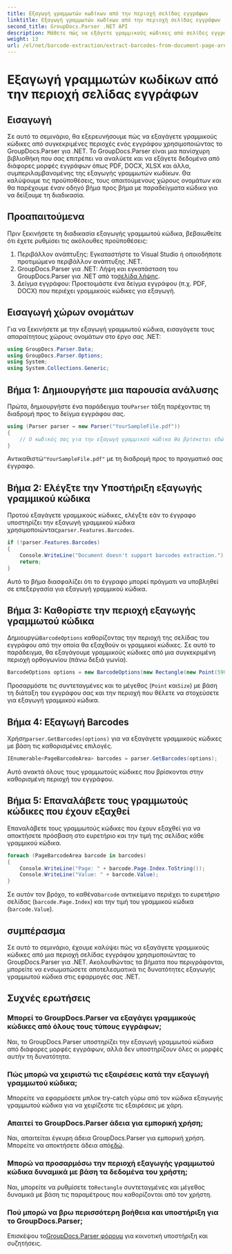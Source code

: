 ```yaml
---
title: Εξαγωγή γραμμωτών κωδίκων από την περιοχή σελίδας εγγράφων
linktitle: Εξαγωγή γραμμωτών κωδίκων από την περιοχή σελίδας εγγράφων
second_title: GroupDocs.Parser .NET API
description: Μάθετε πώς να εξάγετε γραμμικούς κώδικες από σελίδες εγγράφων χρησιμοποιώντας το GroupDocs.Parser για .NET. Βελτιώστε τις δυνατότητες επεξεργασίας εγγράφων σας με αυτό το βήμα προς βήμα σεμινάριο.
weight: 13
url: /el/net/barcode-extraction/extract-barcodes-from-document-page-area/
---
```


# Εξαγωγή γραμμωτών κωδίκων από την περιοχή σελίδας εγγράφων

## Εισαγωγή
Σε αυτό το σεμινάριο, θα εξερευνήσουμε πώς να εξαγάγετε γραμμικούς κώδικες από συγκεκριμένες περιοχές ενός εγγράφου χρησιμοποιώντας το GroupDocs.Parser για .NET. Το GroupDocs.Parser είναι μια πανίσχυρη βιβλιοθήκη που σας επιτρέπει να αναλύετε και να εξάγετε δεδομένα από διάφορες μορφές εγγράφων όπως PDF, DOCX, XLSX και άλλα, συμπεριλαμβανομένης της εξαγωγής γραμμωτών κωδίκων. Θα καλύψουμε τις προϋποθέσεις, τους απαιτούμενους χώρους ονομάτων και θα παρέχουμε έναν οδηγό βήμα προς βήμα με παραδείγματα κώδικα για να δείξουμε τη διαδικασία.
## Προαπαιτούμενα
Πριν ξεκινήσετε τη διαδικασία εξαγωγής γραμμωτού κώδικα, βεβαιωθείτε ότι έχετε ρυθμίσει τις ακόλουθες προϋποθέσεις:
1. Περιβάλλον ανάπτυξης: Εγκαταστήστε το Visual Studio ή οποιοδήποτε προτιμώμενο περιβάλλον ανάπτυξης .NET.
2.  GroupDocs.Parser για .NET: Λήψη και εγκατάσταση του GroupDocs.Parser για .NET από το[σελίδα λήψης](https://releases.groupdocs.com/parser/net/).
3. Δείγμα εγγράφου: Προετοιμάστε ένα δείγμα εγγράφου (π.χ. PDF, DOCX) που περιέχει γραμμικούς κώδικες για εξαγωγή.

## Εισαγωγή χώρων ονομάτων
Για να ξεκινήσετε με την εξαγωγή γραμμωτού κώδικα, εισαγάγετε τους απαραίτητους χώρους ονομάτων στο έργο σας .NET:
```csharp
using GroupDocs.Parser.Data;
using GroupDocs.Parser.Options;
using System;
using System.Collections.Generic;
```
## Βήμα 1: Δημιουργήστε μια παρουσία ανάλυσης
 Πρώτα, δημιουργήστε ένα παράδειγμα του`Parser` τάξη παρέχοντας τη διαδρομή προς το δείγμα εγγράφου σας.
```csharp
using (Parser parser = new Parser("YourSampleFile.pdf"))
{
    // Ο κωδικός σας για την εξαγωγή γραμμικού κώδικα θα βρίσκεται εδώ
}
```
 Αντικαθιστώ`"YourSampleFile.pdf"` με τη διαδρομή προς το πραγματικό σας έγγραφο.
## Βήμα 2: Ελέγξτε την Υποστήριξη εξαγωγής γραμμικού κώδικα
 Προτού εξαγάγετε γραμμικούς κώδικες, ελέγξτε εάν το έγγραφο υποστηρίζει την εξαγωγή γραμμικού κώδικα χρησιμοποιώντας`parser.Features.Barcodes`.
```csharp
if (!parser.Features.Barcodes)
{
    Console.WriteLine("Document doesn't support barcodes extraction.");
    return;
}
```
Αυτό το βήμα διασφαλίζει ότι το έγγραφο μπορεί πράγματι να υποβληθεί σε επεξεργασία για εξαγωγή γραμμικού κώδικα.
## Βήμα 3: Καθορίστε την περιοχή εξαγωγής γραμμωτού κώδικα
 Δημιουργώ`BarcodeOptions` καθορίζοντας την περιοχή της σελίδας του εγγράφου από την οποία θα εξαχθούν οι γραμμικοί κώδικες. Σε αυτό το παράδειγμα, θα εξαγάγουμε γραμμικούς κώδικες από μια συγκεκριμένη περιοχή ορθογωνίου (πάνω δεξιά γωνία).
```csharp
BarcodeOptions options = new BarcodeOptions(new Rectangle(new Point(590, 80), new Size(150, 150)));
```
Προσαρμόστε τις συντεταγμένες και το μέγεθος (`Point` και`Size`) με βάση τη διάταξη του εγγράφου σας και την περιοχή που θέλετε να στοχεύσετε για εξαγωγή γραμμικού κώδικα.
## Βήμα 4: Εξαγωγή Barcodes
 Χρήση`parser.GetBarcodes(options)` για να εξαγάγετε γραμμικούς κώδικες με βάση τις καθορισμένες επιλογές.
```csharp
IEnumerable<PageBarcodeArea> barcodes = parser.GetBarcodes(options);
```
Αυτό ανακτά όλους τους γραμμωτούς κώδικες που βρίσκονται στην καθορισμένη περιοχή του εγγράφου.
## Βήμα 5: Επαναλάβετε τους γραμμωτούς κώδικες που έχουν εξαχθεί
Επαναλάβετε τους γραμμωτούς κώδικες που έχουν εξαχθεί για να αποκτήσετε πρόσβαση στο ευρετήριο και την τιμή της σελίδας κάθε γραμμικού κώδικα.
```csharp
foreach (PageBarcodeArea barcode in barcodes)
{
    Console.WriteLine("Page: " + barcode.Page.Index.ToString());
    Console.WriteLine("Value: " + barcode.Value);
}
```
 Σε αυτόν τον βρόχο, το καθένα`barcode` αντικείμενο περιέχει το ευρετήριο σελίδας (`barcode.Page.Index`) και την τιμή του γραμμικού κώδικα (`barcode.Value`).

## συμπέρασμα
Σε αυτό το σεμινάριο, έχουμε καλύψει πώς να εξαγάγετε γραμμικούς κώδικες από μια περιοχή σελίδας εγγράφου χρησιμοποιώντας το GroupDocs.Parser για .NET. Ακολουθώντας τα βήματα που περιγράφονται, μπορείτε να ενσωματώσετε αποτελεσματικά τις δυνατότητες εξαγωγής γραμμωτού κώδικα στις εφαρμογές σας .NET.

## Συχνές ερωτήσεις
### Μπορεί το GroupDocs.Parser να εξαγάγει γραμμικούς κώδικες από όλους τους τύπους εγγράφων;
Ναι, το GroupDocs.Parser υποστηρίζει την εξαγωγή γραμμωτού κώδικα από διάφορες μορφές εγγράφων, αλλά δεν υποστηρίζουν όλες οι μορφές αυτήν τη δυνατότητα.
### Πώς μπορώ να χειριστώ τις εξαιρέσεις κατά την εξαγωγή γραμμωτού κώδικα;
Μπορείτε να εφαρμόσετε μπλοκ try-catch γύρω από τον κώδικα εξαγωγής γραμμωτού κώδικα για να χειρίζεστε τις εξαιρέσεις με χάρη.
### Απαιτεί το GroupDocs.Parser άδεια για εμπορική χρήση;
Ναι, απαιτείται έγκυρη άδεια GroupDocs.Parser για εμπορική χρήση. Μπορείτε να αποκτήσετε άδεια από[εδώ](https://purchase.groupdocs.com/buy).
### Μπορώ να προσαρμόσω την περιοχή εξαγωγής γραμμωτού κώδικα δυναμικά με βάση τα δεδομένα του χρήστη;
 Ναι, μπορείτε να ρυθμίσετε το`Rectangle` συντεταγμένες και μέγεθος δυναμικά με βάση τις παραμέτρους που καθορίζονται από τον χρήστη.
### Πού μπορώ να βρω περισσότερη βοήθεια και υποστήριξη για το GroupDocs.Parser;
 Επισκέψου το[GroupDocs.Parser φόρουμ](https://forum.groupdocs.com/c/parser/17) για κοινοτική υποστήριξη και συζητήσεις.